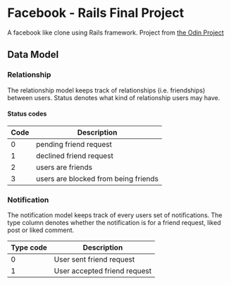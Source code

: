 # Facebook - Rails Final Project

A facebook like clone using Rails framework. Project from [the Odin Project](https://www.theodinproject.com/paths/full-stack-ruby-on-rails/courses/ruby-on-rails/lessons/final-project)

## Data Model
### Relationship
The relationship model keeps track of relationships (i.e. friendships) between users. Status denotes what kind of relationship users may have.

#### Status codes
|Code | Description
--- | --- |
|0|pending friend request|
|1|declined friend request|
|2|users are friends|
|3|users are blocked from being friends|

### Notification
The notification model keeps track of every users set of notifications. The type column denotes whether the notification is for a friend request, liked post or liked comment.

|Type code | Description
--- | --- |
|0|User sent friend request|
|1|User accepted friend request|
